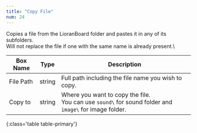 ```yaml
---
title: "Copy File"
num: 24
---
```


Copies a file from the LioranBoard folder and pastes it in any of its subfolders.\
Will not replace the file if one with the same name is already present.\

| Box Name | Type | Description | 
|-------|--------|--------
|File Path|	string|	Full path including the file name you wish to copy.|
|Copy to|	string|	Where you want to copy the file. <br/> You can use `sound\` for sound folder and `image\` for image folder.
{:class='table table-primary'}









